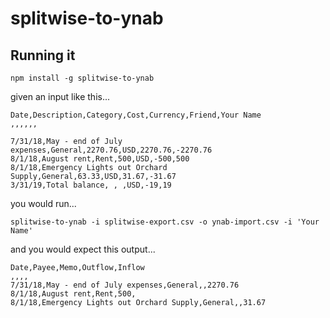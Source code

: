 # splitwise-to-ynab

## Running it

```
npm install -g splitwise-to-ynab
```

given an input like this...

```
Date,Description,Category,Cost,Currency,Friend,Your Name
,,,,,,

7/31/18,May - end of July expenses,General,2270.76,USD,2270.76,-2270.76
8/1/18,August rent,Rent,500,USD,-500,500
8/1/18,Emergency Lights out Orchard Supply,General,63.33,USD,31.67,-31.67
3/31/19,Total balance, , ,USD,-19,19
```

you would run...

```
splitwise-to-ynab -i splitwise-export.csv -o ynab-import.csv -i 'Your Name'
```

and you would expect this output...

```
Date,Payee,Memo,Outflow,Inflow
,,,,
7/31/18,May - end of July expenses,General,,2270.76
8/1/18,August rent,Rent,500,
8/1/18,Emergency Lights out Orchard Supply,General,,31.67
```
